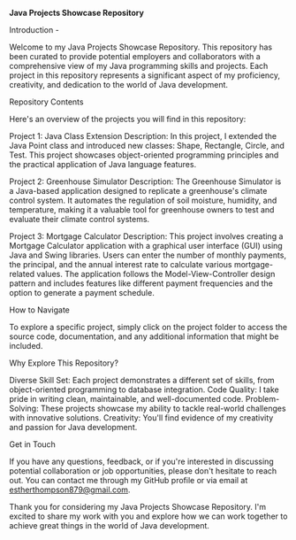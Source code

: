 
**Java Projects Showcase Repository**

Introduction - 

Welcome to my Java Projects Showcase Repository. This repository has been curated to provide potential employers and collaborators with a comprehensive view of my Java programming skills and projects. Each project in this repository represents a significant aspect of my proficiency, creativity, and dedication to the world of Java development.

Repository Contents

Here's an overview of the projects you will find in this repository:

Project 1: Java Class Extension
Description: In this project, I extended the Java Point class and introduced new classes: Shape, Rectangle, Circle, and Test. This project showcases object-oriented programming principles and the practical application of Java language features.

Project 2: Greenhouse Simulator
Description: The Greenhouse Simulator is a Java-based application designed to replicate a greenhouse's climate control system. It automates the regulation of soil moisture, humidity, and temperature, making it a valuable tool for greenhouse owners to test and evaluate their climate control systems.

Project 3: Mortgage Calculator
Description: This project involves creating a Mortgage Calculator application with a graphical user interface (GUI) using Java and Swing libraries. Users can enter the number of monthly payments, the principal, and the annual interest rate to calculate various mortgage-related values. The application follows the Model-View-Controller design pattern and includes features like different payment frequencies and the option to generate a payment schedule.

How to Navigate

To explore a specific project, simply click on the project folder to access the source code, documentation, and any additional information that might be included.

Why Explore This Repository?

Diverse Skill Set: Each project demonstrates a different set of skills, from object-oriented programming to database integration.
Code Quality: I take pride in writing clean, maintainable, and well-documented code.
Problem-Solving: These projects showcase my ability to tackle real-world challenges with innovative solutions.
Creativity: You'll find evidence of my creativity and passion for Java development.

Get in Touch

If you have any questions, feedback, or if you're interested in discussing potential collaboration or job opportunities, please don't hesitate to reach out. You can contact me through my GitHub profile or via email at estherthompson879@gmail.com.

Thank you for considering my Java Projects Showcase Repository. I'm excited to share my work with you and explore how we can work together to achieve great things in the world of Java development.
